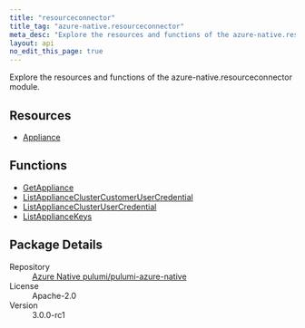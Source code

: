 ```yaml
---
title: "resourceconnector"
title_tag: "azure-native.resourceconnector"
meta_desc: "Explore the resources and functions of the azure-native.resourceconnector module."
layout: api
no_edit_this_page: true
---
```


<!-- WARNING: this file was generated by Pulumi Docs Generator. -->
<!-- Do not edit by hand unless you're certain you know what you are doing! -->

Explore the resources and functions of the azure-native.resourceconnector module.

<h2 id="resources">Resources</h2>
<ul class="api">
    <li><a href="appliance/" title="Appliance">Appliance</a></li>
</ul>

<h2 id="functions">Functions</h2>
<ul class="api">
    <li><a href="getappliance/" title="GetAppliance">GetAppliance</a></li>
    <li><a href="listapplianceclustercustomerusercredential/" title="ListApplianceClusterCustomerUserCredential">ListApplianceClusterCustomerUserCredential</a></li>
    <li><a href="listapplianceclusterusercredential/" title="ListApplianceClusterUserCredential">ListApplianceClusterUserCredential</a></li>
    <li><a href="listappliancekeys/" title="ListApplianceKeys">ListApplianceKeys</a></li>
</ul>

<h2 id="package-details">Package Details</h2>
<dl class="package-details">
	<dt>Repository</dt>
	<dd><a href="https://github.com/pulumi/pulumi-azure-native">Azure Native pulumi/pulumi-azure-native</a></dd>
	<dt>License</dt>
	<dd>Apache-2.0</dd>
	<dt>Version</dt>
	<dd>3.0.0-rc1</dd>
</dl>

